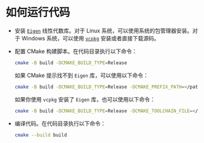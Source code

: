 # 如何运行代码

- 安装 [`Eigen`](https://eigen.tuxfamily.org/index.php?title=Main_Page) 线性代数库。对于 Linux 系统，可以使用系统的包管理器安装。对于 Windows 系统，可以使用 [`vcpkg`](https://vcpkg.io/en/) 安装或者直接下载源码。
- 配置 CMake 构建脚本。在代码目录执行以下命令：
  ```bash
  cmake -B build -DCMAKE_BUILD_TYPE=Release
  ```

  如果 CMake 提示找不到 `Eigen` 库，可以使用以下命令：
  ```bash
  cmake -B build -DCMAKE_BUILD_TYPE=Release -DCMAKE_PREFIX_PATH=</path/to/eigen>
  ```
  如果你使用 `vcpkg` 安装了 `Eigen` 库，也可以使用以下命令：
  ```bash
  cmake -B build -DCMAKE_BUILD_TYPE=Release -DCMAKE_TOOLCHAIN_FILE=</path/to/vcpkg>/scripts/buildsystems/vcpkg.cmake
  ```
- 编译代码。在代码目录执行以下命令：
  ```bash
  cmake --build build
  ```